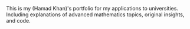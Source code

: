 This is my (Hamad Khan)'s portfolio for my applications to universities. Including explanations of advanced mathematics topics, original insights, and code. 
